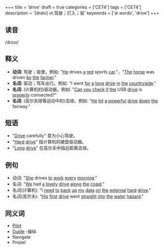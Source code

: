 +++
title = 'drive'
draft = true
categories = ['CET4']
tags = ['CET4']
description = '[draiv] vt.驾驶；打入；驱'
keywords = ['ai words', 'drive']
+++

## 读音
/drʌɪv/

## 释义
- **动词**: 驾驶；驱使。例如: "[He](/post/he/) drives [a](/post/a/) [red](/post/red/) sports [car](/post/car/)."，"[The](/post/the/) [horse](/post/horse/) was driven [by](/post/by/) [the](/post/the/) [farmer](/post/farmer/)."
- **名词**: 驱动；驾车出行。例如: "I went [for](/post/for/) [a](/post/a/) [long](/post/long/) [drive](/post/drive/) [in](/post/in/) [the](/post/the/) [countryside](/post/countryside/)."
- **名词**: (计算机的)驱动器。例如: "[Can](/post/can/) [you](/post/you/) [check](/post/check/) [if](/post/if/) [the](/post/the/) USB [drive](/post/drive/) is [properly](/post/properly/) connected?"
- **名词**: (高尔夫球等运动中的)击球。例如: "[He](/post/he/) [hit](/post/hit/) [a](/post/a/) [powerful](/post/powerful/) [drive](/post/drive/) [down](/post/down/) [the](/post/the/) fairway."

## 短语
- "[Drive](/post/drive/) carefully" 意为小心驾驶。
- "[Hard](/post/hard/) [drive](/post/drive/)" 指计算机的硬盘驱动器。
- "[Long](/post/long/) [drive](/post/drive/)" 在高尔夫中指远距离击球。

## 例句
- 动词: "[She](/post/she/) drives [to](/post/to/) [work](/post/work/) [every](/post/every/) [morning](/post/morning/)."
- 名词: "[We](/post/we/) had [a](/post/a/) [lovely](/post/lovely/) [drive](/post/drive/) [along](/post/along/) [the](/post/the/) [coast](/post/coast/)."
- 名词(计算机): "I [need](/post/need/) [to](/post/to/) [back](/post/back/) [up](/post/up/) [my](/post/my/) [data](/post/data/) [on](/post/on/) [the](/post/the/) [external](/post/external/) [hard](/post/hard/) [drive](/post/drive/)."
- 名词(高尔夫): "[His](/post/his/) [first](/post/first/) [drive](/post/drive/) went [straight](/post/straight/) [into](/post/into/) [the](/post/the/) [water](/post/water/) [hazard](/post/hazard/)."

## 同义词
- [Pilot](/post/pilot/)
- [Guide](/post/guide/)
-操纵
- Navigate
- Propel
